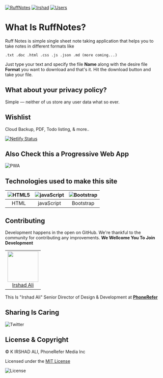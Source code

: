 [![RuffNotes](https://img.shields.io/badge/RuffNote-Visit-orange)](https://ruff.netlify.com "RuffNotes")
[![Irshad](https://img.shields.io/badge/build--by-Irshad-green)](https://www.irshadali.site "Irshad Ali")
[![Users](https://img.shields.io/badge/Users-750-yellow)](https://ruff.netlify.com "Users")
# What Is RuffNotes?
Ruff Notes is simple single sheet note taking application that helps you to take notes in different formats like
 ```
 .txt .doc .html .css .js .json .md (more coming...)
 ```
Just type your text and specify the file **Name** along with the desire file **Format** you want to download and that's it. Hit the download button and take your file.
 
## What about your privacy policy?
Simple — neither of us store any user data what so ever.
 
 ## Wishlist
 
 Cloud Backup,
 PDF,
 Todo listing,
 & more..
 
[![Netlify Status](https://api.netlify.com/api/v1/badges/fef9cd40-8d91-4f0d-adf8-63fac4f49cc1/deploy-status)](https://app.netlify.com/sites/ruff/deploys)


## Also Check this a  Progressive Web App

![PWA](https://res.cloudinary.com/phonerefer/image/upload/c_scale,h_50,w_150/v1573154075/irshadali.site/wd0dusiqooqdg81ygqxj.png "PWA")

 
## Technologies used to make this site
 
| ![HTML5](https://res.cloudinary.com/phonerefer/image/upload/c_scale,q_100,w_92/v1575265107/rqjnq1br0nsy9vibulu6.png "HTML5")        | ![javaScript](https://res.cloudinary.com/phonerefer/image/upload/c_scale,w_80/v1573154067/irshadali.site/gwoomqvgbwj9k2pxplbd.png "javaScript")           | ![Bootstrap](https://res.cloudinary.com/phonerefer/image/upload/c_scale,h_80,w_80/v1573154214/irshadali.site/szlkssbzacxdjcu5peky.png "Bootstrap")  |
|:---:|:---:|:---:|
| HTML | javaScript | Bootstrap |

## Contributing

Development happens in the open on GitHub. We're thankful to the community for
contributing any improvements. **We Wellcome You To Join Development**

<table>
  <tbody>
    <tr>
        <td align="center" valign="top">
        <img width="100" height="100" src="https://res.cloudinary.com/phonerefer/image/upload/v1574322245/irshadali.site/yr6f8np7kpqmrq2safly.jpg">
        <br>
        <a href="https://www.irshadali.site">Irshad Ali</a>
      </td>
     </tr>
  </tbody>
</table>
 
This Is "Irshad Ali" Senior Director of Design & Development at [**PhoneRefer**](https://www.phonerefer.com)
 
## Sharing Is Caring
![Twitter](https://img.shields.io/twitter/url?style=social&url=https%3A%2F%2Fgithub.com%2Fphonerefer%2FRuffNotes)

## License & Copyright
  
 © K IRSHAD ALI, PhoneRefer Media Inc 

 Licensed under the  [MIT License](LICENSE) 
 

 ![License](https://res.cloudinary.com/phonerefer/image/upload/c_scale,w_130/v1575520731/ruff/lgiktt3ezby86zk0413u.png "License")
